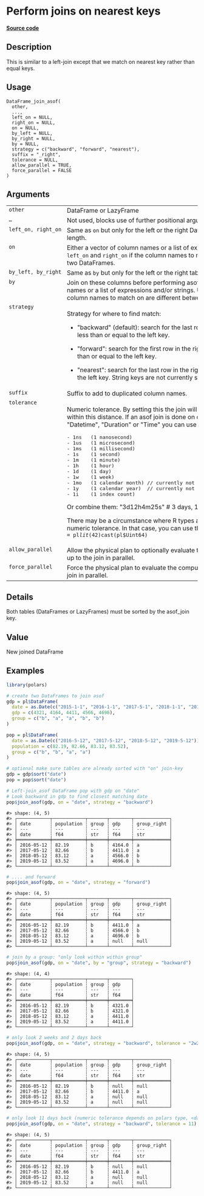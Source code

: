 

# Perform joins on nearest keys

[**Source code**](https://github.com/pola-rs/r-polars/tree/main/R/dataframe__frame.R#L1330)

## Description

This is similar to a left-join except that we match on nearest key
rather than equal keys.

## Usage

<pre><code class='language-R'>DataFrame_join_asof(
  other,
  ...,
  left_on = NULL,
  right_on = NULL,
  on = NULL,
  by_left = NULL,
  by_right = NULL,
  by = NULL,
  strategy = c("backward", "forward", "nearest"),
  suffix = "_right",
  tolerance = NULL,
  allow_parallel = TRUE,
  force_parallel = FALSE
)
</code></pre>

## Arguments

<table>
<tr>
<td style="white-space: nowrap; font-family: monospace; vertical-align: top">
<code id="DataFrame_join_asof_:_other">other</code>
</td>
<td>
DataFrame or LazyFrame
</td>
</tr>
<tr>
<td style="white-space: nowrap; font-family: monospace; vertical-align: top">
<code id="DataFrame_join_asof_:_...">…</code>
</td>
<td>
Not used, blocks use of further positional arguments
</td>
</tr>
<tr>
<td style="white-space: nowrap; font-family: monospace; vertical-align: top">
<code id="DataFrame_join_asof_:_left_on">left_on</code>,
<code id="DataFrame_join_asof_:_right_on">right_on</code>
</td>
<td>
Same as <code>on</code> but only for the left or the right DataFrame.
They must have the same length.
</td>
</tr>
<tr>
<td style="white-space: nowrap; font-family: monospace; vertical-align: top">
<code id="DataFrame_join_asof_:_on">on</code>
</td>
<td>
Either a vector of column names or a list of expressions and/or strings.
Use <code>left_on</code> and <code>right_on</code> if the column names
to match on are different between the two DataFrames.
</td>
</tr>
<tr>
<td style="white-space: nowrap; font-family: monospace; vertical-align: top">
<code id="DataFrame_join_asof_:_by_left">by_left</code>,
<code id="DataFrame_join_asof_:_by_right">by_right</code>
</td>
<td>
Same as <code>by</code> but only for the left or the right table. They
must have the same length.
</td>
</tr>
<tr>
<td style="white-space: nowrap; font-family: monospace; vertical-align: top">
<code id="DataFrame_join_asof_:_by">by</code>
</td>
<td>
Join on these columns before performing asof join. Either a vector of
column names or a list of expressions and/or strings. Use
<code>left_by</code> and <code>right_by</code> if the column names to
match on are different between the two tables.
</td>
</tr>
<tr>
<td style="white-space: nowrap; font-family: monospace; vertical-align: top">
<code id="DataFrame_join_asof_:_strategy">strategy</code>
</td>
<td>

Strategy for where to find match:

<ul>
<li>

"backward" (default): search for the last row in the right table whose
<code>on</code> key is less than or equal to the left key.

</li>
<li>

"forward": search for the first row in the right table whose
<code>on</code> key is greater than or equal to the left key.

</li>
<li>

"nearest": search for the last row in the right table whose value is
nearest to the left key. String keys are not currently supported for a
nearest search.

</li>
</ul>
</td>
</tr>
<tr>
<td style="white-space: nowrap; font-family: monospace; vertical-align: top">
<code id="DataFrame_join_asof_:_suffix">suffix</code>
</td>
<td>
Suffix to add to duplicated column names.
</td>
</tr>
<tr>
<td style="white-space: nowrap; font-family: monospace; vertical-align: top">
<code id="DataFrame_join_asof_:_tolerance">tolerance</code>
</td>
<td>

Numeric tolerance. By setting this the join will only be done if the
near keys are within this distance. If an asof join is done on columns
of dtype "Date", "Datetime", "Duration" or "Time" you can use the
following values:

<pre>- 1ns   (1 nanosecond)
- 1us   (1 microsecond)
- 1ms   (1 millisecond)
- 1s    (1 second)
- 1m    (1 minute)
- 1h    (1 hour)
- 1d    (1 day)
- 1w    (1 week)
- 1mo   (1 calendar month) // currently not available, as interval is not fixed
- 1y    (1 calendar year)  // currently not available, as interval is not fixed
- 1i    (1 index count)
</pre>

Or combine them: "3d12h4m25s" \# 3 days, 12 hours, 4 minutes, and 25
seconds

There may be a circumstance where R types are not sufficient to express
a numeric tolerance. In that case, you can use the expression syntax
like <code>tolerance = pl$lit(42)$cast(pl$Uint64)</code>
</td>
</tr>
<tr>
<td style="white-space: nowrap; font-family: monospace; vertical-align: top">
<code id="DataFrame_join_asof_:_allow_parallel">allow_parallel</code>
</td>
<td>
Allow the physical plan to optionally evaluate the computation of both
DataFrames up to the join in parallel.
</td>
</tr>
<tr>
<td style="white-space: nowrap; font-family: monospace; vertical-align: top">
<code id="DataFrame_join_asof_:_force_parallel">force_parallel</code>
</td>
<td>
Force the physical plan to evaluate the computation of both DataFrames
up to the join in parallel.
</td>
</tr>
</table>

## Details

Both tables (DataFrames or LazyFrames) must be sorted by the asof_join
key.

## Value

New joined DataFrame

## Examples

``` r
library(polars)

# create two DataFrames to join asof
gdp = pl$DataFrame(
  date = as.Date(c("2015-1-1", "2016-1-1", "2017-5-1", "2018-1-1", "2019-1-1")),
  gdp = c(4321, 4164, 4411, 4566, 4696),
  group = c("b", "a", "a", "b", "b")
)

pop = pl$DataFrame(
  date = as.Date(c("2016-5-12", "2017-5-12", "2018-5-12", "2019-5-12")),
  population = c(82.19, 82.66, 83.12, 83.52),
  group = c("b", "b", "a", "a")
)

# optional make sure tables are already sorted with "on" join-key
gdp = gdp$sort("date")
pop = pop$sort("date")

# Left-join_asof DataFrame pop with gdp on "date"
# Look backward in gdp to find closest matching date
pop$join_asof(gdp, on = "date", strategy = "backward")
```

    #> shape: (4, 5)
    #> ┌────────────┬────────────┬───────┬────────┬─────────────┐
    #> │ date       ┆ population ┆ group ┆ gdp    ┆ group_right │
    #> │ ---        ┆ ---        ┆ ---   ┆ ---    ┆ ---         │
    #> │ date       ┆ f64        ┆ str   ┆ f64    ┆ str         │
    #> ╞════════════╪════════════╪═══════╪════════╪═════════════╡
    #> │ 2016-05-12 ┆ 82.19      ┆ b     ┆ 4164.0 ┆ a           │
    #> │ 2017-05-12 ┆ 82.66      ┆ b     ┆ 4411.0 ┆ a           │
    #> │ 2018-05-12 ┆ 83.12      ┆ a     ┆ 4566.0 ┆ b           │
    #> │ 2019-05-12 ┆ 83.52      ┆ a     ┆ 4696.0 ┆ b           │
    #> └────────────┴────────────┴───────┴────────┴─────────────┘

``` r
# .... and forward
pop$join_asof(gdp, on = "date", strategy = "forward")
```

    #> shape: (4, 5)
    #> ┌────────────┬────────────┬───────┬────────┬─────────────┐
    #> │ date       ┆ population ┆ group ┆ gdp    ┆ group_right │
    #> │ ---        ┆ ---        ┆ ---   ┆ ---    ┆ ---         │
    #> │ date       ┆ f64        ┆ str   ┆ f64    ┆ str         │
    #> ╞════════════╪════════════╪═══════╪════════╪═════════════╡
    #> │ 2016-05-12 ┆ 82.19      ┆ b     ┆ 4411.0 ┆ a           │
    #> │ 2017-05-12 ┆ 82.66      ┆ b     ┆ 4566.0 ┆ b           │
    #> │ 2018-05-12 ┆ 83.12      ┆ a     ┆ 4696.0 ┆ b           │
    #> │ 2019-05-12 ┆ 83.52      ┆ a     ┆ null   ┆ null        │
    #> └────────────┴────────────┴───────┴────────┴─────────────┘

``` r
# join by a group: "only look within within group"
pop$join_asof(gdp, on = "date", by = "group", strategy = "backward")
```

    #> shape: (4, 4)
    #> ┌────────────┬────────────┬───────┬────────┐
    #> │ date       ┆ population ┆ group ┆ gdp    │
    #> │ ---        ┆ ---        ┆ ---   ┆ ---    │
    #> │ date       ┆ f64        ┆ str   ┆ f64    │
    #> ╞════════════╪════════════╪═══════╪════════╡
    #> │ 2016-05-12 ┆ 82.19      ┆ b     ┆ 4321.0 │
    #> │ 2017-05-12 ┆ 82.66      ┆ b     ┆ 4321.0 │
    #> │ 2018-05-12 ┆ 83.12      ┆ a     ┆ 4411.0 │
    #> │ 2019-05-12 ┆ 83.52      ┆ a     ┆ 4411.0 │
    #> └────────────┴────────────┴───────┴────────┘

``` r
# only look 2 weeks and 2 days back
pop$join_asof(gdp, on = "date", strategy = "backward", tolerance = "2w2d")
```

    #> shape: (4, 5)
    #> ┌────────────┬────────────┬───────┬────────┬─────────────┐
    #> │ date       ┆ population ┆ group ┆ gdp    ┆ group_right │
    #> │ ---        ┆ ---        ┆ ---   ┆ ---    ┆ ---         │
    #> │ date       ┆ f64        ┆ str   ┆ f64    ┆ str         │
    #> ╞════════════╪════════════╪═══════╪════════╪═════════════╡
    #> │ 2016-05-12 ┆ 82.19      ┆ b     ┆ null   ┆ null        │
    #> │ 2017-05-12 ┆ 82.66      ┆ b     ┆ 4411.0 ┆ a           │
    #> │ 2018-05-12 ┆ 83.12      ┆ a     ┆ null   ┆ null        │
    #> │ 2019-05-12 ┆ 83.52      ┆ a     ┆ null   ┆ null        │
    #> └────────────┴────────────┴───────┴────────┴─────────────┘

``` r
# only look 11 days back (numeric tolerance depends on polars type, <date> is in days)
pop$join_asof(gdp, on = "date", strategy = "backward", tolerance = 11)
```

    #> shape: (4, 5)
    #> ┌────────────┬────────────┬───────┬────────┬─────────────┐
    #> │ date       ┆ population ┆ group ┆ gdp    ┆ group_right │
    #> │ ---        ┆ ---        ┆ ---   ┆ ---    ┆ ---         │
    #> │ date       ┆ f64        ┆ str   ┆ f64    ┆ str         │
    #> ╞════════════╪════════════╪═══════╪════════╪═════════════╡
    #> │ 2016-05-12 ┆ 82.19      ┆ b     ┆ null   ┆ null        │
    #> │ 2017-05-12 ┆ 82.66      ┆ b     ┆ 4411.0 ┆ a           │
    #> │ 2018-05-12 ┆ 83.12      ┆ a     ┆ null   ┆ null        │
    #> │ 2019-05-12 ┆ 83.52      ┆ a     ┆ null   ┆ null        │
    #> └────────────┴────────────┴───────┴────────┴─────────────┘
